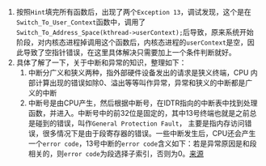 1. 按照`Hint`填完所有函数后，出现了两个`Exception 13`，调试发现，这个是在`Switch_To_User_Context`函数中，调用了`Switch_To_Address_Space(kthread->userContext);`后导致，原来系统开始阶段，对内核态进程掉调用这个函数后，内核态进程的`userContext`是空，因此导致了空指针错误，在这里具体解决只需要加上一个条件判断就好。
2. 具体了解了一下，关于中断和异常的知识，整理如下：
    1. 中断分广义和狭义两种，指外部硬件设备发出的请求是狭义终端，CPU 内部计算出现的错误如除0、溢出等等叫作异常，异常和狭义的中断都是广义的中断
    2. 中断号是由CPU产生，然后根据中断号，在IDTR指向的中断表中找到处理函数，并进入。中断号中的前32位是固定的，其中13号终端也就是之前总是碰到的错误，叫作`General Protection Fault`， 主要是指内存访问错误，很多情况下是由于段寄存器的错误。一些中断发生后，CPU还会产生一个`error code`，13号中断的`error code`含义如下：若是异常原因是和段相关的，则`error code`为段选择子索引，否则为0。[来源](https://wiki.osdev.org/Exceptions)